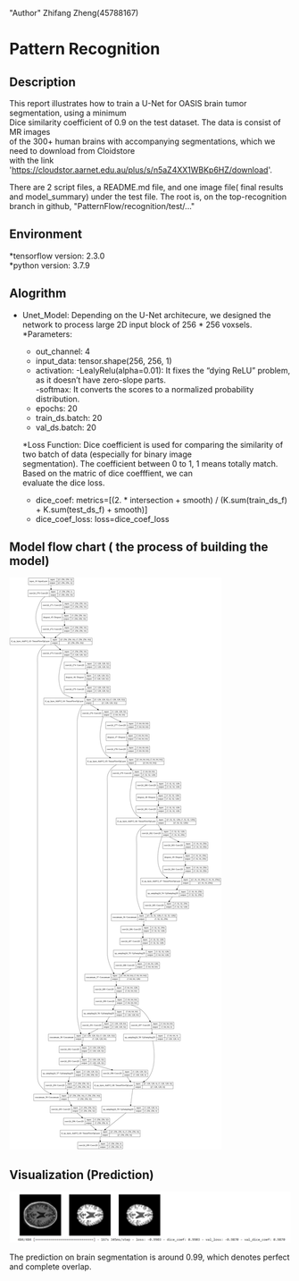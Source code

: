 "Author" 
Zhifang Zheng(45788167)

Pattern Recognition
==============================================================================================

Description
--------------------------------------------------------------------------------------------------

This report illustrates how to train a U-Net for OASIS brain tumor segmentation, using a minimum   
Dice similarity coefficient of 0.9 on the test dataset. The data is consist of MR images  
of the 300+ human brains with accompanying segmentations, which we need to download from Cloidstore   
with the link 'https://cloudstor.aarnet.edu.au/plus/s/n5aZ4XX1WBKp6HZ/download'.  

There are 2 script files, a README.md file, and one image file( final results and model_summary) under the test file.
The root is, on the top-recognition branch in github, "PatternFlow/recognition/test/..."

Environment
--------------------------------------------------------------------------------------------------

*tensorflow version: 2.3.0    
*python version: 3.7.9

Alogrithm  
--------------------------------------------------------------------------------------------------

* Unet_Model: Depending on the U-Net architecure, we designed the network to process large 2D input block of 256 * 256 voxsels.  
	*Parameters:
	- out_channel: 4
	- input_data: tensor.shape(256, 256, 1)
	- activation: 
	  -LealyRelu(alpha=0.01): It fixes the “dying ReLU” problem, as it doesn’t have zero-slope parts.   
	  -softmax: It converts the scores to a normalized probability distribution.
	- epochs: 20  
	- train_ds.batch: 20  
	- val_ds.batch: 20

   *Loss Function: Dice coefficient is used for comparing the similarity of  two batch of data (especially for binary image    
   	segmentation). The coefficient between 0 to 1, 1 means totally match.  Based on the matric of dice coefffient, we can   
   	evaluate the dice loss.  
    - dice_coef: metrics=[(2. * intersection + smooth) / (K.sum(train_ds_f) + K.sum(test_ds_f) + smooth)]  
	- dice_coef_loss:  loss=dice_coef_loss   
## Model flow  chart ( the process of building the model)
![Getting Started](model_summary.png)      



Visualization (Prediction) 
--------------------------------------------------------------------------------------------------


![Getting Started](img.png)

The prediction on brain segmentation is around 0.99, which denotes perfect and complete overlap. 





